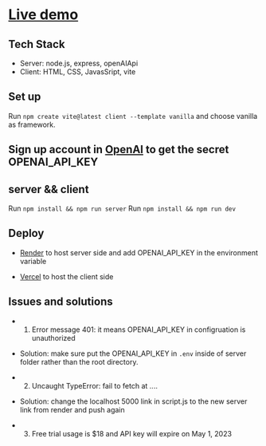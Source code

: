 #  [Live demo](https://chatgpt-openai.vercel.app/)

## Tech Stack
- Server: node.js, express, openAIApi
- Client: HTML, CSS, JavasSript, vite


## Set up
Run `npm create vite@latest client --template vanilla` and choose vanilla as framework.

## Sign up account in [OpenAI](https://openai.com/api/) to get the secret OPENAI_API_KEY

## server && client
Run `npm install && npm run server`
Run `npm install && npm run dev`

## Deploy
- [Render](https://render.com/) to host server side and add OPENAI_API_KEY in the environment variable

- [Vercel](https://vercel.com/) to host the client side



## Issues and solutions
- 1. Error message 401: it means OPENAI_API_KEY in configruation is unauthorized
- Solution: make sure put the OPENAI_API_KEY in `.env` inside of server folder rather than the root directory.

- 2. Uncaught TypeError: fail to fetch at .... 
- Solution: change the localhost 5000 link in script.js to the new server link from render and push again

- 3. Free trial usage is $18 and API key will expire on May 1, 2023


